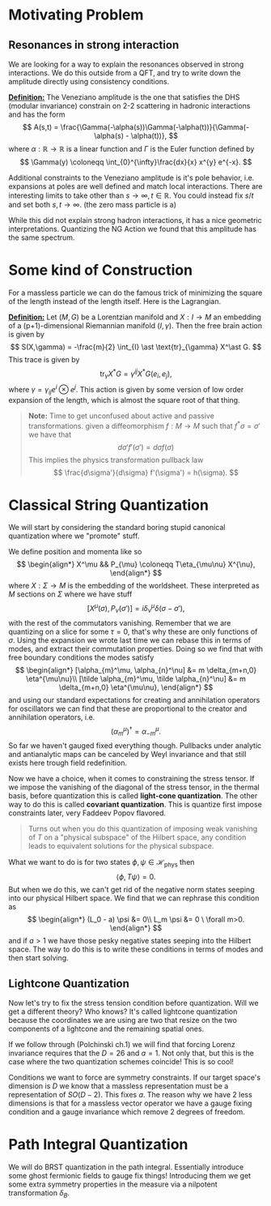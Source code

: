 # Motivating Problem

## Resonances in strong interaction

We are looking for a way to explain the resonances observed in strong interactions. We do this outside from a QFT, and try to write down the amplitude directly using consistency conditions. 

**<u>Definition:</u>** The Veneziano amplitude is the one that satisfies the DHS (modular invariance) constrain on 2-2 scattering in hadronic interactions and has the form
$$
A(s,t) = \frac{\Gamma(-\alpha(s))\Gamma(-\alpha(t))}{\Gamma(-\alpha(s) - \alpha(t))},
$$
where $\alpha: \mathbb{R}\to \mathbb{R}$ is a linear function and $\Gamma$ is the Euler function defined by
$$
\Gamma(y) \coloneqq \int_{0}^{\infty}\frac{dx}{x} x^{y} e^{-x}.
$$


Additional constraints to the Veneziano amplitude is it's pole behavior, i.e. expansions at poles are well defined and match local interactions. There are interesting limits to take other than $s\to \infty, t \in \mathbb{R}$. You could instead fix $s/t$ and set both $s,t\to \infty$. (the zero mass particle is a)

While this did not explain strong hadron interactions, it has a nice geometric interpretations. Quantizing the NG Action we found that this amplitude has the same spectrum. 



# Some kind of Construction

For a massless particle we can do the famous trick of minimizing the square of the length instead of the length itself. Here is the Lagrangian.

**<u>Definition:</u>** Let $(M,G)$ be a Lorentzian manifold and  $X: I \to M$ an embedding of a (p+1)-dimensional Riemannian manifold $(I,\gamma)$. Then the free brain action is given by
$$
S(X,\gamma) = -\frac{m}{2} \int_{I} \ast \text{tr}_{\gamma} X^\ast G.
$$
This trace is given by 
$$
\text{tr}_{\gamma} X^\ast G = \gamma^{ij} X^\ast G(e_i,e_j),
$$
where $\gamma = \gamma_{ij} e^i\otimes e^j$. This action is given by some version of low order expansion of the length, which is almost the square root of that thing.

> **Note:** Time to get unconfused about active and passive transformations. given a diffeomorphism $f:M\to M$ such that $f^\ast \sigma = \sigma'$ we have that 
> $$
> d\sigma' f'(\sigma') = d\sigma f(\sigma)
> $$
> This implies the physics transformation pullback law
> $$
> \frac{d\sigma'}{d\sigma} f'(\sigma') = h(\sigma).
> $$



# Classical String Quantization

We will start by considering the standard boring stupid canonical quantization where we "promote" stuff.

We define position and momenta like so
$$
\begin{align*}
X^\mu &&  P_{\mu} \coloneqq T\eta_{\mu\nu} X^{\nu},
\end{align*}
$$
where $X:\Sigma \to M$ is the embedding of the worldsheet. These interpreted as $M$ sections on $\Sigma$ where we have stuff
$$
[X^\mu(\sigma),P_{\nu}(\sigma')] = i\delta^\mu_\nu \delta(\sigma - \sigma'),
$$
with the rest of the commutators vanishing. Remember that we are quantizing on a slice for some $\tau = 0$, that's why these are only functions of $\sigma$. Using the expansion we wrote last time we can rebase this in terms of modes, and extract their commutation properties. Doing so we find that with free boundary conditions the modes satisfy
$$
\begin{align*}
[\alpha_{m}^\mu, \alpha_{n}^\nu] &= m \delta_{m+n,0} \eta^{\mu\nu}\\
[\tilde \alpha_{m}^\mu, \tilde \alpha_{n}^\nu] &= m \delta_{m+n,0} \eta^{\mu\nu},
\end{align*}
$$
and using our standard expectations for creating and annihilation operators for oscillators we can find that these are proportional to the creator and annihilation operators, i.e. 
$$
\left(\alpha^{\mu}_{m}\right)^\dagger = \alpha^{\mu}_{-m}.
$$
So far we haven't gauged fixed everything though. Pullbacks under analytic and antianalytic maps can be canceled by Weyl invariance and that still exists here trough field redefinition.

Now we have a choice, when it comes to constraining the stress tensor. If we impose the vanishing of the diagonal of the stress tensor, in the thermal basis, before quantization this is called **light-cone quantization**. The other way to do this is called **covariant quantization**. This is quantize first impose constraints later, very Faddeev Popov flavored.

> Turns out when you do this quantization of imposing weak vanishing of $T$ on a "physical subspace" of the Hilbert space, any condition leads to equivalent solutions for the physical subspace. 

What we want to do is for two states $\phi,\psi \in \mathcal{H}_{\text{phys}}$ then
$$
\langle \phi, T\psi \rangle = 0.
$$
But when we do this, we can't get rid of the negative norm states seeping into our physical Hilbert space. We find that we can rephrase  this condition as 
$$
\begin{align*}
(L_0 - a) \psi &= 0\\
L_m \psi &= 0 \ \forall m>0.
\end{align*}
$$
and if $a > 1$ we have those pesky negative states seeping into the Hilbert space. The way to do this is to write these conditions in terms of modes and then start solving. 



## Lightcone Quantization

Now let's try to fix the stress tension condition before quantization. Will we get a different theory? Who knows? It's called lightcone quantization because the coordinates we are using are two that resize on the two components of a lightcone and the remaining spatial ones.

If we follow through (Polchinski ch.1) we will find that forcing Lorenz invariance requires that the $D=26$ and $a=1$. Not only that, but this is the case where the two quantization schemes coincide! This is so cool! 

Conditions we want to force are symmetry constraints. If our target space's dimension is $D$ we know that a massless representation must be a representation of $SO(D-2)$. This fixes $a$. The reason why we have 2 less dimensions is that for a massless vector operator we have a gauge fixing condition and a gauge invariance which remove 2 degrees of freedom.



# Path Integral Quantization

We will do BRST quantization in the path integral. Essentially introduce some ghost fermionic fields to gauge fix things! Introducing them we get some extra symmetry properties in the measure via a nilpotent transformation $\delta_B$.  























